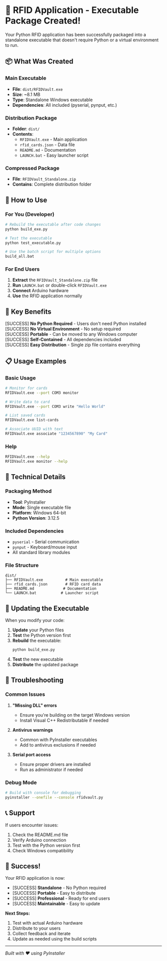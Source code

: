 # 🎉 RFID Application - Executable Package Created!

Your Python RFID application has been successfully packaged into a standalone executable that doesn't require Python or a virtual environment to run.

## 📦 What Was Created

### Main Executable
- **File**: `dist/RFIDVault.exe`
- **Size**: ~8.1 MB
- **Type**: Standalone Windows executable
- **Dependencies**: All included (pyserial, pynput, etc.)

### Distribution Package
- **Folder**: `dist/`
- **Contents**:
  - `RFIDVault.exe` - Main application
  - `rfid_cards.json` - Data file
  - `README.md` - Documentation
  - `LAUNCH.bat` - Easy launcher script

### Compressed Package
- **File**: `RFIDVault_Standalone.zip`
- **Contains**: Complete distribution folder

## 🚀 How to Use

### For You (Developer)
```bash
# Rebuild the executable after code changes
python build_exe.py

# Test the executable
python test_executable.py

# Use the batch script for multiple options
build_all.bat
```

### For End Users
1. **Extract** the `RFIDVault_Standalone.zip` file
2. **Run** `LAUNCH.bat` or double-click `RFIDVault.exe`
3. **Connect** Arduino hardware
4. **Use** the RFID application normally

## 🎯 Key Benefits

[SUCCESS] **No Python Required** - Users don't need Python installed  
[SUCCESS] **No Virtual Environment** - No setup required  
[SUCCESS] **Portable** - Can be moved to any Windows computer  
[SUCCESS] **Self-Contained** - All dependencies included  
[SUCCESS] **Easy Distribution** - Single zip file contains everything  

## 📋 Usage Examples

### Basic Usage
```bash
# Monitor for cards
RFIDVault.exe --port COM3 monitor

# Write data to card
RFIDVault.exe --port COM3 write "Hello World"

# List saved cards
RFIDVault.exe list-cards

# Associate UUID with text
RFIDVault.exe associate "1234567890" "My Card"
```

### Help
```bash
RFIDVault.exe --help
RFIDVault.exe monitor --help
```

## 🔧 Technical Details

### Packaging Method
- **Tool**: PyInstaller
- **Mode**: Single executable file
- **Platform**: Windows 64-bit
- **Python Version**: 3.12.5

### Included Dependencies
- `pyserial` - Serial communication
- `pynput` - Keyboard/mouse input
- All standard library modules

### File Structure
```
dist/
├── RFIDVault.exe          # Main executable
├── rfid_cards.json        # RFID card data
├── README.md             # Documentation
└── LAUNCH.bat           # Launcher script
```

## 🔄 Updating the Executable

When you modify your code:

1. **Update** your Python files
2. **Test** the Python version first
3. **Rebuild** the executable:
   ```bash
   python build_exe.py
   ```
4. **Test** the new executable
5. **Distribute** the updated package

## 🐛 Troubleshooting

### Common Issues

1. **"Missing DLL" errors**
   - Ensure you're building on the target Windows version
   - Install Visual C++ Redistributable if needed

2. **Antivirus warnings**
   - Common with PyInstaller executables
   - Add to antivirus exclusions if needed

3. **Serial port access**
   - Ensure proper drivers are installed
   - Run as administrator if needed

### Debug Mode
```bash
# Build with console for debugging
pyinstaller --onefile --console rfidvault.py
```

## 📞 Support

If users encounter issues:
1. Check the README.md file
2. Verify Arduino connection
3. Test with the Python version first
4. Check Windows compatibility

## 🎊 Success!

Your RFID application is now:
- [SUCCESS] **Standalone** - No Python required
- [SUCCESS] **Portable** - Easy to distribute
- [SUCCESS] **Professional** - Ready for end users
- [SUCCESS] **Maintainable** - Easy to update

**Next Steps:**
1. Test with actual Arduino hardware
2. Distribute to your users
3. Collect feedback and iterate
4. Update as needed using the build scripts

---

*Built with ❤️ using PyInstaller*
